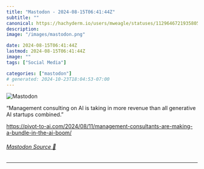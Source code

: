 ```yaml
---
title: "Mastodon - 2024-08-15T06:41:44Z"
subtitle: ""
canonical: https://hachyderm.io/users/mweagle/statuses/112964672193580537
description:
image: "/images/mastodon.png"

date: 2024-08-15T06:41:44Z
lastmod: 2024-08-15T06:41:44Z
image: ""
tags: ["Social Media"]

categories: ["mastodon"]
# generated: 2024-10-23T18:04:53-07:00
---
```

![Mastodon](/images/mastodon.png)

<p>“Management consulting on AI is taking in more revenue than all generative AI startups combined.”</p><p><a href="https://pivot-to-ai.com/2024/08/11/management-consultants-are-making-a-bundle-in-the-ai-boom/" target="_blank" rel="nofollow noopener noreferrer" translate="no"><span class="invisible">https://</span><span class="ellipsis">pivot-to-ai.com/2024/08/11/man</span><span class="invisible">agement-consultants-are-making-a-bundle-in-the-ai-boom/</span></a></p>


###### [Mastodon Source 🐘](https://hachyderm.io/@mweagle/112964672193580537)

___
